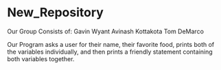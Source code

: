 # New_Repository

Our Group Consists of:
Gavin Wyant
Avinash Kottakota
Tom DeMarco

Our Program asks a user for their name, their favorite food, prints both of the variables individually, and then prints a friendly statement containing both variables together.
